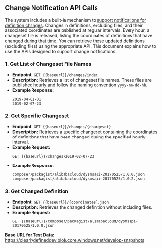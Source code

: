 ## Change Notification API Calls

The system includes a built-in mechanism to [support notifications for definition changes](https://github.com/clearlydefined/service/issues/958). Changes in definitions, excluding files, and their associated coordinates are published at regular intervals. Every hour, a changeset file is released, listing the coordinates of definitions that have changed during that time. You can retrieve these updated definitions (excluding files) using the appropriate API. This document explains how to use the APIs designed to support change notifications.

### 1. Get List of Changeset File Names

- **Endpoint:** `GET {{baseurl}}/changes/index`
- **Description:** Retrieves a list of changeset file names. These files are published hourly and follow the naming convention `yyyy-mm-dd-hh`.
- **Example Response:**
  ```
  2019-04-01-01
  2019-02-07-23
  ```

### 2. Get Specific Changeset

- **Endpoint:** `GET {{baseurl}}/changes/{changeset}`
- **Description:** Retrieves a specific changeset containing the coordinates of definitions that have been changed during the specified hourly interval.
- **Example Request:**
  ```
  GET {{baseurl}}/changes/2019-02-07-23
  ```
- **Example Response:**
  ```
  composer/packagist/alibabacloud/dysmsapi-20170525/1.0.0.json
  composer/packagist/alibabacloud/dysmsapi-20170525/1.0.2.json
  ```

### 3. Get Changed Definition

- **Endpoint:** `GET {{baseurl}}/{coordinates}.json`
- **Description:** Retrieves the changed definition without including files.
- **Example Request:**
  ```
  GET {{baseurl}}/composer/packagist/alibabacloud/dysmsapi-20170525/1.0.0.json
  ```

**Base URL for Test Data:** https://clearlydefineddev.blob.core.windows.net/develop-snapshots
